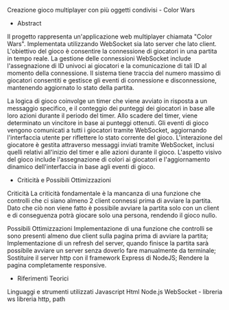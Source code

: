 
Creazione gioco multiplayer con più oggetti condivisi - Color Wars

- Abstract

Il progetto rappresenta un'applicazione web multiplayer chiamata "Color Wars". Implementata utilizzando WebSocket sia lato server che lato client. L'obiettivo del gioco è consentire la connessione di giocatori in una partita in tempo reale. La gestione delle connessioni WebSocket include l'assegnazione di ID univoci ai giocatori e la comunicazione di tali ID al momento della connessione. Il sistema tiene traccia del numero massimo di giocatori consentiti e gestisce gli eventi di connessione e disconnessione, mantenendo aggiornato lo stato della partita.

La logica di gioco coinvolge un timer che viene avviato in risposta a un messaggio specifico, e il conteggio dei punteggi dei giocatori in base alle loro azioni durante il periodo del timer. Allo scadere del timer, viene determinato un vincitore in base ai punteggi ottenuti. Gli eventi di gioco vengono comunicati a tutti i giocatori tramite WebSocket, aggiornando l'interfaccia utente per riflettere lo stato corrente del gioco. L'interazione del giocatore è gestita attraverso messaggi inviati tramite WebSocket, inclusi quelli relativi all'inizio del timer e alle azioni durante il gioco. L'aspetto visivo del gioco include l'assegnazione di colori ai giocatori e l'aggiornamento dinamico dell'interfaccia in base agli eventi di gioco.

- Criticità e Possibili Ottimizzazioni

Criticità
La criticità fondamentale è la mancanza di una funzione che controlli che ci siano almeno 2 client connessi prima di avviare la partita. Dato che ciò non viene fatto è possibile avviare la partita solo con un client e di conseguenza potrà giocare solo una persona, rendendo il gioco nullo.

Possibili Ottimizzazioni
Implementazione di una funzione che controlli se sono presenti almeno due client sulla pagina prima di avviare la partita;
Implementazione di un refresh del server, quando finisce la partita sarà possibile avviare un server senza doverlo fare manualmente da terminale;
Sostituire il server http con il framework Express di NodeJS;
Rendere la pagina completamente responsive.

- Riferimenti Teorici

Linguaggi e strumenti utilizzati
Javascript
Html
Node.js
WebSocket - libreria ws
libreria http, path

